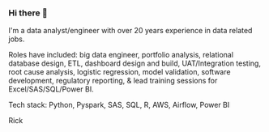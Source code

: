 ### Hi there 👋

I'm a data analyst/engineer with over 20 years experience in data related jobs. 

Roles have included: big data engineer, portfolio analysis, relational database design, ETL, dashboard design and build, UAT/Integration testing, root cause analysis, logistic regression, model validation, software development, regulatory reporting, & lead training sessions for Excel/SAS/SQL/Power BI.

Tech stack: Python, Pyspark, SAS, SQL, R, AWS, Airflow, Power BI

Rick
